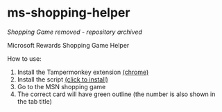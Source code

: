 # ms-shopping-helper

*Shopping Game removed - repository archived*

Microsoft Rewards Shopping Game Helper

How to use:
1) Install the Tampermonkey extension [(chrome)](https://chrome.google.com/webstore/detail/tampermonkey/dhdgffkkebhmkfjojejmpbldmpobfkfo)
2) Install the script [(click to install)](https://raw.githubusercontent.com/CTAK-CO6AK/ms-shopping-helper/main/shopping.user.js)
3) Go to the MSN shopping game
4) The correct card will have green outline (the number is also shown in the tab title)
